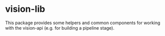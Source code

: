 # vision-lib
This package provides some helpers and common components for working with the vision-api (e.g. for building a pipeline stage). 